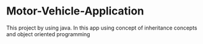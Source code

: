 # Motor-Vehicle-Application
This project by using java.
In this app using concept of inheritance concepts and object oriented programming 
